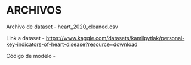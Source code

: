 
# ARCHIVOS 
Archivo de dataset - heart_2020_cleaned.csv

Link a dataset - https://www.kaggle.com/datasets/kamilpytlak/personal-key-indicators-of-heart-disease?resource=download 

Código de modelo - 
